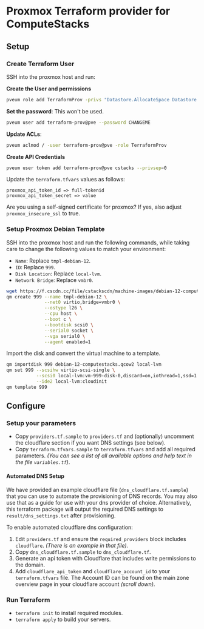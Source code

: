 # Proxmox Terraform provider for ComputeStacks

## Setup

### Create Terraform User

SSH into the proxmox host and run:

**Create the User and permissions**
```bash
pveum role add TerraformProv -privs "Datastore.AllocateSpace Datastore.Audit Pool.Allocate Sys.Audit VM.Allocate VM.Audit VM.Clone VM.Config.CDROM VM.Config.CPU VM.Config.Cloudinit VM.Config.Disk VM.Config.HWType VM.Config.Memory VM.Config.Network VM.Config.Options VM.Monitor VM.PowerMgmt Sys.Console Sys.Modify VM.Migrate SDN.Use"
```

**Set the password**: This won't be used.
```bash
pveum user add terraform-prov@pve --password CHANGEME
```

**Update ACLs**:
```bash
pveum aclmod / -user terraform-prov@pve -role TerraformProv
```

**Create API Credentials**
```bash
pveum user token add terraform-prov@pve cstacks --privsep=0
```

Update the `terraform.tfvars` values as follows:

```
proxmox_api_token_id => full-tokenid
proxmox_api_token_secret => value
```

Are you using a self-signed certificate for proxmox? If yes, also adjust `proxmox_insecure_ssl` to true.

### Setup Proxmox Debian Template

SSH into the proxmox host and run the following commands, while taking care to change the following values to match your environment:

* `Name`: Replace `tmpl-debian-12`.
* `ID`: Replace `999`.
* `Disk Location`: Replace `local-lvm`.
* `Network Bridge`: Replace `vmbr0`.

```bash
wget https://f.cscdn.cc/file/cstackscdn/machine-images/debian-12-computestacks.qcow2
qm create 999 --name tmpl-debian-12 \
              --net0 virtio,bridge=vmbr0 \
              --ostype l26 \
              --cpu host \
              --boot c \
              --bootdisk scsi0 \
              --serial0 socket \
              --vga serial0 \
              --agent enabled=1
```

Import the disk and convert the virtual machine to a template.
```bash
qm importdisk 999 debian-12-computestacks.qcow2 local-lvm
qm set 999 --scsihw virtio-scsi-single \
           --scsi0 local-lvm:vm-999-disk-0,discard=on,iothread=1,ssd=1 \
           --ide2 local-lvm:cloudinit
qm template 999
```

## Configure

### Setup your parameters

* Copy `providers.tf.sample` to `providers.tf` and (optionally) uncomment the cloudflare section if you want DNS settings (see below).
* Copy `terraform.tfvars.sample` to `terraform.tfvars` and add all required parameters. _(You can see a list of all available options and help text in the file `variables.tf`)_.

#### Automated DNS Setup

We have provided an example cloudflare file (`dns_cloudflare.tf.sample`) that you can use to automate the provisioning of DNS records. You may also use that as a guide for use with your dns provider of choice. Alternatively, this terraform package will output the required DNS settings to `result/dns_settings.txt` after provisioning.

To enable automated cloudflare dns configuration:

1. Edit `providers.tf` and ensure the `required_providers` block includes `cloudflare`. _(There is an example in that file)._
2. Copy `dns_cloudflare.tf.sample` to `dns_cloudflare.tf`.
3. Generate an api token with Cloudflare that includes write permissions to the domain.
4. Add `cloudflare_api_token` and `cloudflare_account_id` to your `terraform.tfvars` file. The Account ID can be found on the main zone overview page in your cloudflare account _(scroll down)_.


### Run Terraform

* `terraform init` to install required modules.
* `terraform apply` to build your servers.
